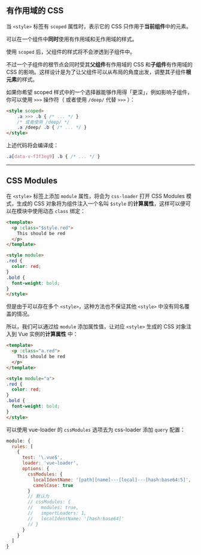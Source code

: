 ## 有作用域的 CSS

当 `<style>` 标签有 `scoped` 属性时，表示它的 CSS 只作用于**当前组件**中的元素。

可以在一个组件中**同时**使用有作用域和无作用域的样式。

使用 `scoped` 后，父组件的样式将不会渗透到子组件中。

不过一个子组件的根节点会同时受其**父组件**有作用域的 CSS 和**子组件**有作用域的 CSS 的影响。这样设计是为了让父组件可以从布局的角度出发，调整其子组件**根元素**的样式。

如果你希望 scoped 样式中的一个选择器能够作用得「更深」，例如影响子组件，你可以使用 `>>>` 操作符（ 或者使用 `/deep/` 代替 `>>>` ）：

```HTML
<style scoped>
    .a >>> .b { /* ... */ }
    /* 或者使用 /deep/ */
    .a /deep/ .b { /* ... */ }
</style>
```

上述代码将会编译成：

```css
.a[data-v-f3f3eg9] .b { /* ... */ }
```

---

## CSS Modules

在 `<style>` 标签上添加 `module` 属性，将会为 `css-loader` 打开 CSS Modules 模式，生成的 CSS 对象将为组件注入一个名叫 `$style` 的**计算属性**，这样可以便可以在模块中使用动态 `class` 绑定：

```HTML
<template>
  <p :class="$style.red">
    This should be red
  </p>
</template>

<style module>
.red {
  color: red;
}
.bold {
  font-weight: bold;
}
</style>
```

但是由于可以存在多个 `<style>`，这种方法也不保证其他 `<style>` 中没有同名覆盖的情况。

所以，我们可以通过给 `module` 添加属性值，让对应 `<style>` 生成的 CSS 对象注入到 Vue 实例的**计算属性** 中：

```HTML
<template>
  <p :class="a.red">
    This should be red
  </p>
</template>

<style module="a">
.red {
  color: red;
}
.bold {
  font-weight: bold;
}
</style>
```

可以使用 vue-loader 的 `cssModules` 选项去为 css-loader 添加 `query` 配置：

```JavaScript
module: {
  rules: [
    {
      test: '\.vue$',
      loader: 'vue-loader',
      options: {
        cssModules: {
          localIdentName: '[path][name]---[local]---[hash:base64:5]',
          camelCase: true
        }
        // 默认为
        // cssModules: {
        //   modules: true,
        //   importLoaders: 1,
        //   localIdentName: '[hash:base64]'
        // }
      }
    }
  ]
}
```